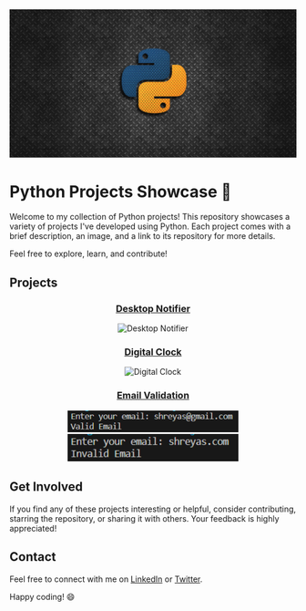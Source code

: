 <div align="center">
    <img src="images/banner.jpg" alt="Python Projects Banner" width="600"/>
</div>

# Python Projects Showcase 🐍

Welcome to my collection of Python projects! This repository showcases a variety of projects I've developed using Python. Each project comes with a brief description, an image, and a link to its repository for more details.

Feel free to explore, learn, and contribute!

## Projects

<!-- Desktop Notifier -->
<div align="center">
    <h3><a href="link_to_desktop_notifier">Desktop Notifier</a></h3>
    <img src="images/desktop_notifier.png" alt="Desktop Notifier" width="300"/>
</div>

<!-- Digital Clock -->
<div align="center">
    <h3><a href="link_to_digital_clock">Digital Clock</a></h3>
    <img src="images/digital_clock.png" alt="Digital Clock" width="300"/>
</div>

<!-- Email Validation -->
<div align="center">
    <h3><a href="link_to_email_validation">Email Validation</a></h3>
    <img src="images/emailvalid1.png" alt="Email Validation" width="300"/>
    <img src="images/emailvalid2.png" alt="Email Validation" width="300"/>
</div>

<!-- ... Repeat for other projects ... -->

## Get Involved

If you find any of these projects interesting or helpful, consider contributing, starring the repository, or sharing it with others. Your feedback is highly appreciated!

## Contact

Feel free to connect with me on [LinkedIn](https://www.linkedin.com/in/yourusername/) or [Twitter](https://twitter.com/yourusername).

Happy coding! 😄
